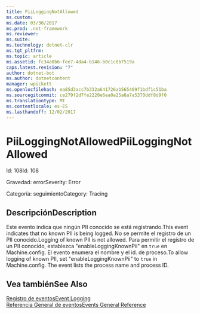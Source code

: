 ```yaml
---
title: PiiLoggingNotAllowed
ms.custom: 
ms.date: 03/30/2017
ms.prod: .net-framework
ms.reviewer: 
ms.suite: 
ms.technology: dotnet-clr
ms.tgt_pltfrm: 
ms.topic: article
ms.assetid: fc34a0b6-fee7-4da4-b146-b0c1c8b7519a
caps.latest.revision: "7"
author: dotnet-bot
ms.author: dotnetcontent
manager: wpickett
ms.openlocfilehash: ea85d3acc7b332a641726ab565409f1bdf1c51ba
ms.sourcegitcommit: ce279f2d7fe2220e6ea0a25a8a7a5370ddf8d9f0
ms.translationtype: MT
ms.contentlocale: es-ES
ms.lasthandoff: 12/02/2017
---
```

# <a name="piiloggingnotallowed"></a><span data-ttu-id="245f1-102">PiiLoggingNotAllowed</span><span class="sxs-lookup"><span data-stu-id="245f1-102">PiiLoggingNotAllowed</span></span>
<span data-ttu-id="245f1-103">Id: 108</span><span class="sxs-lookup"><span data-stu-id="245f1-103">Id: 108</span></span>  
  
 <span data-ttu-id="245f1-104">Gravedad: error</span><span class="sxs-lookup"><span data-stu-id="245f1-104">Severity: Error</span></span>  
  
 <span data-ttu-id="245f1-105">Categoría: seguimiento</span><span class="sxs-lookup"><span data-stu-id="245f1-105">Category: Tracing</span></span>  
  
## <a name="description"></a><span data-ttu-id="245f1-106">Descripción</span><span class="sxs-lookup"><span data-stu-id="245f1-106">Description</span></span>  
 <span data-ttu-id="245f1-107">Este evento indica que ningún PII conocido se está registrando.</span><span class="sxs-lookup"><span data-stu-id="245f1-107">This event indicates that no known PII is being logged.</span></span> <span data-ttu-id="245f1-108">No se permite el registro de un PII conocido.</span><span class="sxs-lookup"><span data-stu-id="245f1-108">Logging of known PII is not allowed.</span></span> <span data-ttu-id="245f1-109">Para permitir el registro de un PII conocido, establezca "enableLoggingKnownPii" en `true` en Machine.config. El evento enumera el nombre y el id. de proceso.</span><span class="sxs-lookup"><span data-stu-id="245f1-109">To allow logging of known PII, set "enableLoggingKnownPii" to `true` in Machine.config. The event lists the process name and process ID.</span></span>  
  
## <a name="see-also"></a><span data-ttu-id="245f1-110">Vea también</span><span class="sxs-lookup"><span data-stu-id="245f1-110">See Also</span></span>  
 [<span data-ttu-id="245f1-111">Registro de eventos</span><span class="sxs-lookup"><span data-stu-id="245f1-111">Event Logging</span></span>](../../../../../docs/framework/wcf/diagnostics/event-logging/index.md)  
 [<span data-ttu-id="245f1-112">Referencia General de eventos</span><span class="sxs-lookup"><span data-stu-id="245f1-112">Events General Reference</span></span>](../../../../../docs/framework/wcf/diagnostics/event-logging/events-general-reference.md)
